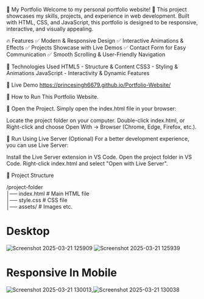 
🌟 My Portfolio
Welcome to my personal portfolio website! 🚀 This project showcases my skills, projects, and experience in web development. Built with HTML, CSS, and JavaScript, this portfolio is designed to be responsive, interactive, and visually appealing.

🔥 Features
✅ Modern & Responsive Design
✅ Interactive Animations & Effects
✅ Projects Showcase with Live Demos
✅ Contact Form for Easy Communication
✅ Smooth Scrolling & User-Friendly Navigation

🎯 Technologies Used
HTML5 - Structure & Content
CSS3 - Styling & Animations
JavaScript - Interactivity & Dynamic Features

🚀 Live Demo
https://princesingh6679.github.io/Portfolio-Website/

🚀 How to Run This Portfolio Website.

🔹 Open the Project.
  Simply open the index.html file in your browser:

  Locate the project folder on your computer.
  Double-click index.html, or
  Right-click and choose Open With → Browser (Chrome, Edge, Firefox, etc.).
  
🔹 Run Using Live Server (Optional)
   For a better development experience, you can use Live Server:

  Install the Live Server extension in VS Code.
  Open the project folder in VS Code.
  Right-click index.html and select "Open with Live Server".

🔹 Project Structure

/project-folder  
│── index.html  # Main HTML file  
│── style.css   # CSS file  
│── assets/     # Images etc.  

# Desktop
![Screenshot 2025-03-21 125909](https://github.com/user-attachments/assets/a4bcbe19-39de-49e3-bba0-521f89938758) 
![Screenshot 2025-03-21 125939](https://github.com/user-attachments/assets/a2607e29-5226-4dde-85bb-6c1b1ca92837)


# Responsive In Mobile

![Screenshot 2025-03-21 130013](https://github.com/user-attachments/assets/4c922771-2995-4b35-bbe5-bdb9dd920bf6),![Screenshot 2025-03-21 130038](https://github.com/user-attachments/assets/8ec7a9e5-3382-4657-aed5-3f1554bba384)







